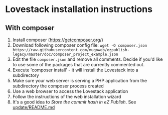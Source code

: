 Lovestack installation instructions
===

With composer
--

1) Install composer (https://getcomposer.org/)
2) Download following composer config file:
`wget -O composer.json https://raw.githubusercontent.com/mugoweb/ezpublish-legacy/master/doc/composer_project_example.json`
3) Edit the file `composer.json` and remove all comments. Decide if you'd like to use some of the packages that are currently commented out.
4) Execute 'composer install' - it will install the Lovestack into a subdirectory
5) Make sure your web server is serving a PHP application from the subdirectory the composer process created
6) Use a web browser to access the Lovestack application
7) Follow the instructions of the web installation wizard
8) It's a good idea to _Store the commit hash in eZ Publish_. See [update/README.md](update/README.md)
